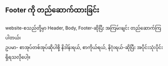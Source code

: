 ## Footer ကို တည်ဆောက်ထားခြင်း
website-စသည်တို့မှာ Header, Body, Footer-ဆိုပြီး အကြမ်းဖျင်း တည်ဆောက်ကြပါတယ်၊ <br>
ဥပမာ- စာအုပ်တစ်အုပ်ဆိုပါစို့ နိဒါန်းရယ်, စာကိုယ်ရယ်, နိဂုံးရယ်-ဆိုပြီး အပိုင်းသုံးပိုင်း ရှိရသလိုပေါ့။ <br>
